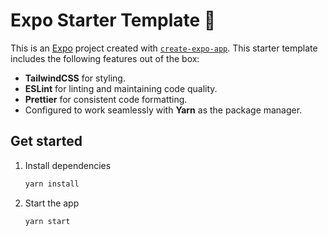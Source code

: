 # Expo Starter Template 👋

This is an [Expo](https://expo.dev) project created with [`create-expo-app`](https://www.npmjs.com/package/create-expo-app). This starter template includes the following features out of the box:

- **TailwindCSS** for styling.
- **ESLint** for linting and maintaining code quality.
- **Prettier** for consistent code formatting.
- Configured to work seamlessly with **Yarn** as the package manager.

## Get started

1. Install dependencies

   ```bash
   yarn install
   ```

2. Start the app

   ```bash
   yarn start
   ```
